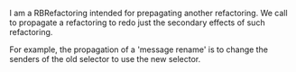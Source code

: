 I am a RBRefactoring intended for prepagating another refactoring. We call to propagate a refactoring to redo just the secondary effects of such refactoring. 

For example, the propagation of a 'message rename' is to change the senders of the old selector to use the new selector. 
